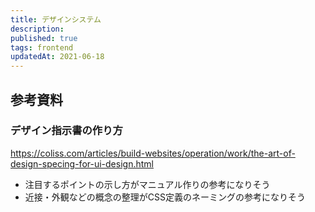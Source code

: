 ```yaml
---
title: デザインシステム
description: 
published: true
tags: frontend
updatedAt: 2021-06-18
---
```


## 参考資料

### デザイン指示書の作り方

https://coliss.com/articles/build-websites/operation/work/the-art-of-design-specing-for-ui-design.html

- 注目するポイントの示し方がマニュアル作りの参考になりそう
- 近接・外観などの概念の整理がCSS定義のネーミングの参考になりそう
